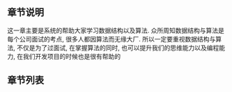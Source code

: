 ## 章节说明

这一章主要是系统的帮助大家学习数据结构以及算法. 众所周知数据结构与算法是每个公司面试的考点, 很多人都因算法而无缘大厂. 所以一定要重视数据结构与算法, 不仅是为了过面试, 在掌握算法的同时, 也可以提升我们的思维能力以及编程能力, 在我们开发项目的时候也是很有帮助的

## 章节列表

